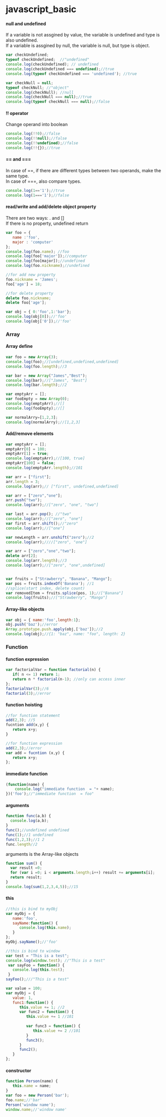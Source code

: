 # javascript_basic

#### null and undefined
If a variable is not assgined by value, the variable is undefined and type is also undefined.\
If a variable is assgined by null, the variable is null, but type is object.
```javascript
var checkUndefined;
typeof checkUndefined;  //"undefined"
console.log(checkUndefined); // undefined
console.log(checkUndefined === undefined);//true
console.log(typeof checkUndefined === 'undefined'); //true

var checkNull = null;
typeof checkNull; //"object"
console.log(checkNull); //null
console.log(checkNull === null);//true
console.log(typeof checkNull === null);//false
```
#### !! operator
Change operand into boolean
```javascript
console.log(!!0);//false
console.log(!!null);//false
console.log(!!undefined);//false
console.log(!!{});//true
```
#### == and ===
In case of ==, if there are different types between two operands, make the same type.\
In case of ===, also compare types.
```javascript
console.log(1=='1');//true
console.log(1==='1');//false
```
#### read/write and add/delete object property
There are two ways: . and []\
If there is no property, undefined return
```javascript
var foo = {
   name :'foo',
   major : 'computer'
};
console.log(foo.name); //foo
console.log(foo['major']);//computer
console.log(foo[major]);//undefined
console.log(foo.nickname);//undefined

//for add new property
foo.nickname = 'James';
foo['age'] = 18;

//for delete property
delete foo.nickname;
delete foo['age'];

var obj = { 0:'foo',1:'bar'};
console.log(obj[0]);//'foo'
console.log(obj['0']);//'foo'

```
### Array
#### Array define
```javascript
var foo = new Array(3);
console.log(foo);//[undefined,undefined,undefined]
console.log(foo.length);//3

var bar = new Array("James","Best");
console.log(bar);//["James", "Best"]
console.log(bar.length);//2

var emptyArr = [];
var fooEmpty = new Array(0);
console.log(emptyArr);//[]
console.log(fooEmpty);//[]

var normalArry=[1,2,3];
console.log(normalArry);//[1,2,3]
```
#### Add/remove elements
```javascript
var emptyArr = [];
emptyArr[0] = 100;
emptyArr[1] = true;
console.log(emptyArr);//[100, true]
emptyArr[100] = false;
console.log(emptyArr.length);//101

var arr = ["first"];
arr.length = 3;
console.log(arr);// ["first", undefined,undefined]

var arr = ["zero","one"];
arr.push("two");
console.log(arr);//["zero", "one", "two"]

var last = arr.pop(); //"two"
console.log(arr);//["zero", "one"]
var first = arr.shift();//"zero"
console.log(arr);//["one"]

var newLength = arr.unshift("zero");//2
console.log(arr);////["zero", "one"]

var arr = ["zero","one","two"];
delete arr[2];
console.log(arr.length);//3
console.log(arr);//["zero", "one",undefined]


var fruits = ["Strawberry", "Banana", "Mango"];
var pos = fruits.indexOf('Banana'); //1
//splice(start index, delete count)
var removedItem = fruits.splice(pos, 1);//["Banana"]
console.log(fruits);//["Strawberry", "Mango"]
```
#### Array-like objects
```javascript
var obj = { name:'foo',length:1};
obj.push('baz');//error
Array.prototype.push.apply(obj,['baz']);//2
console.log(obj);//{1: "baz", name: "foo", length: 2}
```

### Function
#### function expression
```javascript
var factorialVar = function factorial(n) {
   if( n <= 1) return 1;
   return n * factorial(n-1); //only can access inner
};
factorialVar(3);//6
factorial(3);//error
```
#### function hoisting
```javascript
//for function statement
add(2,3); //5
fucntion add(x,y) {
   return x+y;
}

//for function expression
add(2,3);//error
var add = fucntion (x,y) {
   return x+y;
};
```
#### immediate function
```javascript
(function(name) {
    console.log("immediate function  = "+ name);
})('foo');//"immediate function  = foo"
```
#### arguments
```javascript
function func(a,b) {
  console.log(a,b);
}
func();//undefined undefined
func(1);//1 undefined
func(1,2,3);//1 2
func.length//2
```
arguments is the Array-like objects
 ```javascript
function sum() {
   var result =0;
   for (var i =0; i < arguments.length;i++) result += arguments[i];
   return result;
}
console.log(sum(1,2,3,4,5));//15
 ```
#### this
```javascript
//this is bind to myObj
var myObj = {
   name:'foo',
   sayName:function() {
      console.log(this.name); 
   }
};
myObj.sayName();//'foo'

//this is bind to window
var test = "This is a test";
console.log(window.test); //"This is a test"
 var sayFoo = function() {
   console.log(this.test);
 }
sayFoo();///"This is a test"

var value = 100;
var myObj = {
   value: 1,
   func1:function() {
      this.value += 1; //2 
      var func2 = function() { 
         this.value += 1 //101
         
         var func3 = function() {
            this.value += 2 //101
         }
         func3();
      }
      func2();
   }
};
```
#### constructor
```javascript
function Person(name) {
   this.name = name;
}
var foo = new Person('bar');
foo.name;//'bar'
Person('window name');
window.name;//'window name'
```

